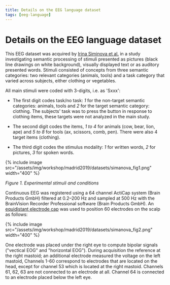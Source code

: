 ```yaml
---
title: Details on the EEG language dataset
tags: [eeg-language]
---
```


# Details on the EEG language dataset

This EEG dataset was acquired by [Irina Siminova et al.](https://doi.org/10.1371/journal.pone.0014465)
in a study investigating semantic processing of stimuli presented
as pictures (black line drawings on white background), visually
displayed text or as auditory presented words. Stimuli consisted
of concepts from three semantic categories: two relevant categories
(animals, tools) and a task category that varied across subjects,
either clothing or vegetables.

All main stimuli were coded with 3-digits, i.e. as 'Sxxx':

- The first digit codes task/no task: _1_ for the non-target semantic categories: animals, tools and _2_ for the target semantic category: clothing. The subjects' task was to press the button in response to clothing items, these targets were not analyzed in the main study.

- The second digit codes the items, _1 to 4_ for animals (cow, bear, lion, ape) and _5 to 8_ for tools (ax, scissors, comb, pen). There were also 4 target items (clothing).

- The third digit codes the stimulus modality: _1_ for written words, _2_ for pictures, _3_ for spoken words.

{% include image src="/assets/img/workshop/madrid2019/datasets/simanova_fig1.png" width="400" %}

_Figure 1. Experimental stimuli and conditions_

Continuous EEG was registered using a 64 channel ActiCap system (Brain Products
GmbH) filtered at 0.2–200 Hz and sampled at 500 Hz with the BrainVision Recorder
Professional software (Brain Products GmbH). An [equidistant electrode
cap](http://www.fieldtriptoolbox.org/assets/img/template/layout/easycapm10.png)
was used to position 60 electrodes on the scalp as follows:

{% include image src="/assets/img/workshop/madrid2019/datasets/simanova_fig2.png" width="400" %}

One electrode was placed under the right eye to compute bipolar signals
("vectical EOG" and "horizontal EOG"). During acquisition the reference
at the right mastoid; an additional electrode measured the voltage on the
left mastoid, Channels 1-60 correspond to electrodes that are located on
the head, except for channel 53 which is located at the right mastoid.
Channels 61, 62, 63 are not connected to an electrode at all. Channel 64
is connected to an electrode placed below the left eye.
